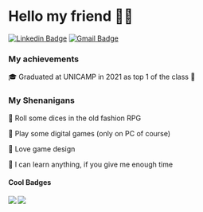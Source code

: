 # Hello my friend 👋👀

[![Linkedin Badge](https://img.shields.io/badge/-LinkedIn-blue?style=flat-square&logo=Linkedin&logoColor=white&link=https://www.linkedin.com/in/andre-sacilotto-5a31b6168/)](https://www.linkedin.com/in/andre-sacilotto-5a31b6168/)
[![Gmail Badge](https://img.shields.io/badge/-Gmail-red?style=flat-square&logo=Gmail&logoColor=white&link=mailto:andre.sacilotto.dev@gmail.com)](mailto:andre.sacilotto.dev@gmail.com)



### My achievements

🎓 Graduated at UNICAMP in 2021 as top 1 of the class 🤔

### My Shenanigans

🎲 Roll some dices in the old fashion RPG

👾 Play some digital games (only on PC of course)

🎯 Love game design

🧠 I can learn anything, if you give me enough time

#### Cool Badges

<a href="https://github.com/AndreSacilotto">
  <img align="left" src="https://github-readme-stats.vercel.app/api?username=AndreSacilotto&show_icons=true&include_all_commits=true&count_private=true&hide_border=true&theme=onedark" />
</a>
<a href="https://github.com/AndreSacilotto">
	<img align="left"src="https://github-readme-streak-stats.herokuapp.com/?user=AndreSacilotto&hide_border=true&theme=onedark" />
</a>
